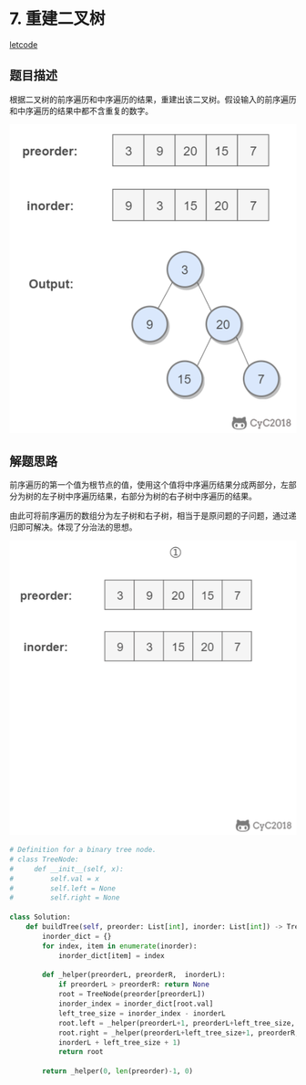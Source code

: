 
# 7. 重建二叉树

[letcode](https://leetcode-cn.com/problems/zhong-jian-er-cha-shu-lcof/)

## 题目描述

根据二叉树的前序遍历和中序遍历的结果，重建出该二叉树。假设输入的前序遍历和中序遍历的结果中都不含重复的数字。

![示意图](../pics/31d9adce-2af8-4754-8386-0aabb4e500b0.png)

## 解题思路

前序遍历的第一个值为根节点的值，使用这个值将中序遍历结果分成两部分，左部分为树的左子树中序遍历结果，右部分为树的右子树中序遍历的结果。

由此可将前序遍历的数组分为左子树和右子树，相当于是原问题的子问题，通过递归即可解决。体现了分治法的思想。

![示意图](../pics/c269e362-1128-4212-9cf3-d4c12b363b2f.gif)

```python
# Definition for a binary tree node.
# class TreeNode:
#     def __init__(self, x):
#         self.val = x
#         self.left = None
#         self.right = None

class Solution:
    def buildTree(self, preorder: List[int], inorder: List[int]) -> TreeNode:
        inorder_dict = {}
        for index, item in enumerate(inorder):
            inorder_dict[item] = index

        def _helper(preorderL, preorderR,  inorderL):
            if preorderL > preorderR: return None
            root = TreeNode(preorder[preorderL])
            inorder_index = inorder_dict[root.val]
            left_tree_size = inorder_index - inorderL
            root.left = _helper(preorderL+1, preorderL+left_tree_size, inorderL)
            root.right = _helper(preorderL+left_tree_size+1, preorderR,
            inorderL + left_tree_size + 1)
            return root

        return _helper(0, len(preorder)-1, 0)
```
